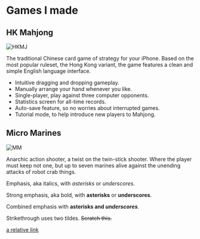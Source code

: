 # Games I made

## HK Mahjong

![HKMJ]({{site.url}}/HKMahjong_screenshot.png)

The traditional Chinese card game of strategy for your iPhone. Based on the most popular ruleset, the Hong Kong variant, the game features a clean and simple English language interface.

- Intuitive dragging and dropping gameplay. 
- Manually arrange your hand whenever you like. 
- Single-player, play against three computer opponents. 
- Statistics screen for all-time records. 
- Auto-save feature, so no worries about interrupted games. 
- Tutorial mode, to help introduce new players to Mahjong. 

## Micro Marines

![MM]({{site.url}}/Micro_marines_screenshot.png)

Anarchic action shooter, a twist on the twin-stick shooter. Where the player must keep not one, but up to seven marines alive against the unending attacks of robot crab things.



Emphasis, aka italics, with *asterisks* or _underscores_.

Strong emphasis, aka bold, with **asterisks** or __underscores__.

Combined emphasis with **asterisks and _underscores_**.

Strikethrough uses two tildes. ~~Scratch this.~~

[a relative link]({{site.url}}/about.md)
